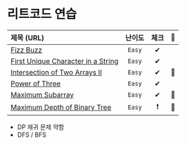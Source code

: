# 리트코드 연습 


|       제목 (URL)                      | 난이도 | 체크 	| 💪    |
|:------------------------------------------------	|:----:	|:----:	|:----:	|
| [Fizz Buzz](https://leetcode.com/problems/fizz-buzz/) |  `Easy`  |   ✔   	|  |
| [First Unique Character in a String](https://leetcode.com/problems/first-unique-character-in-a-string/)|  `Easy`  |  ✔  |  |
| [Intersection of Two Arrays II](https://leetcode.com/problems/intersection-of-two-arrays-ii/)|  `Easy`  |  ✔  | 💪  |
| [Power of Three](https://leetcode.com/problems/power-of-three/)|  `Easy`  |  ✔  |  |
| [Maximum Subarray](https://leetcode.com/problems/maximum-subarray/)|  `Easy`  |  ✔  | 💪 |
| [Maximum Depth of Binary Tree](https://leetcode.com/problems/maximum-depth-of-binary-tree/)|  `Easy`  |  ❗️  | 💪 |



- DP 재귀 문제 약함
- DFS / BFS

